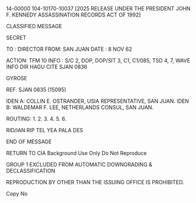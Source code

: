 14-00000
104-10170-10037 [2025 RELEASE UNDER THE PRESIDENT JOHN F. KENNEDY ASSASSINATION RECORDS ACT OF 1992]

CLASSIFIED MESSAGE

SECRET

TO : DIRECTOR
FROM: SAN JUAN
DATE : 8 NOV 62

ACTION: TFM 10
INFO : S/C 2, DOP, DOP/SIT 3, C1, C1/085, TSD 4, 7, WAVE INFO DIR HAGU CITE SJAN 0836

GYROSE

REF. SJAN 0835 (15095)

IDEN A: COLLIN E. OSTRANDER, USIA REPRESENTATIVE, SAN JUAN.
IDEN B: WALDEMAR F. LEE, NETHERLANDS CONSUL, SAN JUAN.

ROUTING:
1.
2.
3.
4.
5.
6.

RID/IAN
RIP
TEL YEA PALA DES

END OF MESSAGE

RETURN TO CIA
Background Use Only
Do Not Reproduce

GROUP 1
EXCLUDED FROM AUTOMATIC DOWNGRADING & DECLASSIFICATION

REPRODUCTION BY OTHER THAN THE ISSUING OFFICE IS PROHIBITED.

Copy No
